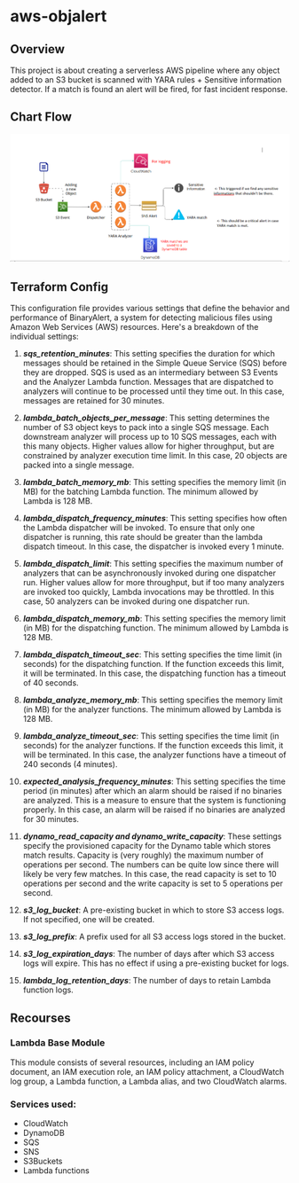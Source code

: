 # aws-objalert



## Overview
This project is about creating a serverless AWS pipeline where any object added to an S3 bucket is scanned with YARA rules + Sensitive information detector. If a match is found an alert will be fired, for fast incident response.


## Chart Flow
![smth](./img/chartflow.png)

## Terraform Config
This configuration file provides various settings that define the behavior and performance of BinaryAlert, a system for detecting malicious files using Amazon Web Services (AWS) resources. Here's a breakdown of the individual settings:

1. ***sqs_retention_minutes***: This setting specifies the duration for which messages should be retained in the Simple Queue Service (SQS) before they are dropped. SQS is used as an intermediary between S3 Events and the Analyzer Lambda function. Messages that are dispatched to analyzers will continue to be processed until they time out. In this case, messages are retained for 30 minutes.

2. ***lambda_batch_objects_per_message***: This setting determines the number of S3 object keys to pack into a single SQS message. Each downstream analyzer will process up to 10 SQS messages, each with this many objects. Higher values allow for higher throughput, but are constrained by analyzer execution time limit. In this case, 20 objects are packed into a single message.

3. ***lambda_batch_memory_mb***: This setting specifies the memory limit (in MB) for the batching Lambda function. The minimum allowed by Lambda is 128 MB.

4. ***lambda_dispatch_frequency_minutes***: This setting specifies how often the Lambda dispatcher will be invoked. To ensure that only one dispatcher is running, this rate should be greater than the lambda dispatch timeout. In this case, the dispatcher is invoked every 1 minute.

5. ***lambda_dispatch_limit***: This setting specifies the maximum number of analyzers that can be asynchronously invoked during one dispatcher run. Higher values allow for more throughput, but if too many analyzers are invoked too quickly, Lambda invocations may be throttled. In this case, 50 analyzers can be invoked during one dispatcher run.

6. ***lambda_dispatch_memory_mb***: This setting specifies the memory limit (in MB) for the dispatching function. The minimum allowed by Lambda is 128 MB.

7. ***lambda_dispatch_timeout_sec***: This setting specifies the time limit (in seconds) for the dispatching function. If the function exceeds this limit, it will be terminated. In this case, the dispatching function has a timeout of 40 seconds.

8. ***lambda_analyze_memory_mb***: This setting specifies the memory limit (in MB) for the analyzer functions. The minimum allowed by Lambda is 128 MB.

9. ***lambda_analyze_timeout_sec***: This setting specifies the time limit (in seconds) for the analyzer functions. If the function exceeds this limit, it will be terminated. In this case, the analyzer functions have a timeout of 240 seconds (4 minutes).

10. ***expected_analysis_frequency_minutes***: This setting specifies the time period (in minutes) after which an alarm should be raised if no binaries are analyzed. This is a measure to ensure that the system is functioning properly. In this case, an alarm will be raised if no binaries are analyzed for 30 minutes.

11. ***dynamo_read_capacity and dynamo_write_capacity***: These settings specify the provisioned capacity for the Dynamo table which stores match results. Capacity is (very roughly) the maximum number of operations per second. The numbers can be quite low since there will likely be very few matches. In this case, the read capacity is set to 10 operations per second and the write capacity is set to 5 operations per second.

12. ***s3_log_bucket***: A pre-existing bucket in which to store S3 access logs. If not specified, one will be created.

13. ***s3_log_prefix***: A prefix used for all S3 access logs stored in the bucket.

14. ***s3_log_expiration_days***: The number of days after which S3 access logs will expire. This has no effect if using a pre-existing bucket for logs.

15. ***lambda_log_retention_days***: The number of days to retain Lambda function logs.

## Recourses
### Lambda Base Module
This module consists of several resources, including an IAM policy document, an IAM execution role, an IAM policy attachment, a CloudWatch log group, a Lambda function, a Lambda alias, and two CloudWatch alarms.

### Services used:
- CloudWatch
- DynamoDB
- SQS
- SNS
- S3Buckets
- Lambda functions
